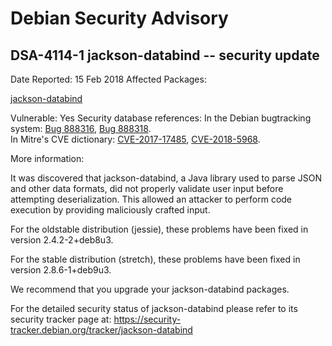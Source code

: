 
Debian Security Advisory
========================


DSA-4114-1 jackson-databind -- security update
----------------------------------------------



Date Reported:
15 Feb 2018
Affected Packages:

[jackson-databind](https://packages.debian.org/src:jackson-databind)

Vulnerable:
Yes
Security database references:
In the Debian bugtracking system: [Bug 888316](https://bugs.debian.org/cgi-bin/bugreport.cgi?bug=888316), [Bug 888318](https://bugs.debian.org/cgi-bin/bugreport.cgi?bug=888318).  
In Mitre's CVE dictionary: [CVE-2017-17485](https://security-tracker.debian.org/tracker/CVE-2017-17485), [CVE-2018-5968](https://security-tracker.debian.org/tracker/CVE-2018-5968).  

More information:

It was discovered that jackson-databind, a Java library used to parse
JSON and other data formats, did not properly validate user input
before attempting deserialization. This allowed an attacker to perform
code execution by providing maliciously crafted input.


For the oldstable distribution (jessie), these problems have been fixed
in version 2.4.2-2+deb8u3.


For the stable distribution (stretch), these problems have been fixed in
version 2.8.6-1+deb9u3.


We recommend that you upgrade your jackson-databind packages.


For the detailed security status of jackson-databind please refer to
its security tracker page at:
<https://security-tracker.debian.org/tracker/jackson-databind>





